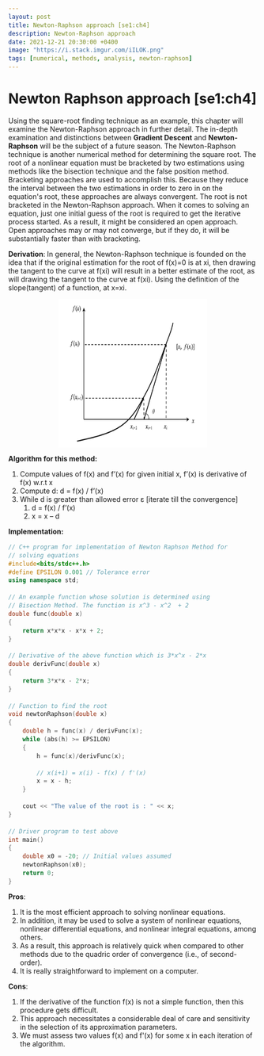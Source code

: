 ```yaml
---
layout: post
title: Newton-Raphson approach [se1:ch4]
description: Newton-Raphson approach
date: 2021-12-21 20:30:00 +0400
image: "https://i.stack.imgur.com/iILOK.png"
tags: [numerical, methods, analysis, newton-raphson]
---
```


# Newton Raphson approach [se1:ch4]

Using the square-root finding technique as an example, this chapter will examine the Newton-Raphson approach in further detail. The in-depth examination and distinctions between **Gradient Descent** and **Newton-Raphson** will be the subject of a future season.
The Newton-Raphson technique is another numerical method for determining the square root. The root of a nonlinear equation must be bracketed by two estimations using methods like the bisection technique and the false position method. Bracketing approaches are used to accomplish this. Because they reduce the interval between the two estimations in order to zero in on the equation's root, these approaches are always convergent.
The root is not bracketed in the Newton-Raphson approach. When it comes to solving an equation, just one initial guess of the root is required to get the iterative process started.
As a result, it might be considered an open approach. Open approaches may or may not converge, but if they do, it will be substantially faster than with bracketing.

**Derivation**:
In general, the Newton-Raphson technique is founded on the idea that if the original estimation for the root of f(x)=0 is at xi, then drawing the tangent to the curve at f(xi) will result in a better estimate of the root, as will drawing the tangent to the curve at f(xi).
Using the definition of the slope(tangent) of a function, at x=xi.

<p align="center">
<img align="center" width="300" height="300" src="../images/newton_raphson_1.png" alt="numerical analysis">
</p>

**Algorithm for this method:**
1. Compute values of f(x) and f’(x) for given initial x, f’(x) is derivative of f(x) w.r.t x
2. Compute d: d = f(x) / f’(x)
3. While d is greater than allowed error ε [iterate till the convergence]
    1. d = f(x) / f’(x)
    2. x = x – d

**Implementation:**
```cpp
// C++ program for implementation of Newton Raphson Method for
// solving equations
#include<bits/stdc++.h>
#define EPSILON 0.001 // Tolerance error
using namespace std;
 
// An example function whose solution is determined using
// Bisection Method. The function is x^3 - x^2  + 2
double func(double x)
{
    return x*x*x - x*x + 2;
}
 
// Derivative of the above function which is 3*x^x - 2*x
double derivFunc(double x)
{
    return 3*x*x - 2*x;
}
 
// Function to find the root
void newtonRaphson(double x)
{
    double h = func(x) / derivFunc(x);
    while (abs(h) >= EPSILON)
    {
        h = func(x)/derivFunc(x);
  
        // x(i+1) = x(i) - f(x) / f'(x)  
        x = x - h;
    }
 
    cout << "The value of the root is : " << x;
}
 
// Driver program to test above
int main()
{
    double x0 = -20; // Initial values assumed
    newtonRaphson(x0);
    return 0;
}
```


**Pros**:
1. It is the most efficient approach to solving nonlinear equations.
2. In addition, it may be used to solve a system of nonlinear equations, nonlinear differential equations, and nonlinear integral equations, among others.
3. As a result, this approach is relatively quick when compared to other methods due to the quadric order of convergence (i.e., of second-order).
4. It is really straightforward to implement on a computer.


**Cons**:
1. If the derivative of the function f(x) is not a simple function, then this procedure gets difficult.
2. This approach necessitates a considerable deal of care and sensitivity in the selection of its approximation parameters.
3. We must assess two values f(x) and f'(x) for some x in each iteration of the algorithm.